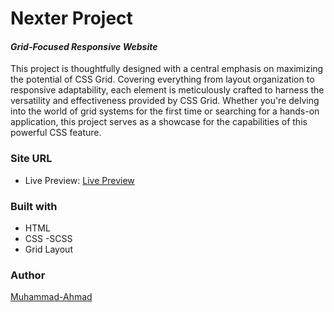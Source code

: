 # Nexter Project

#### _Grid-Focused Responsive Website_

This project is thoughtfully designed with a central emphasis on maximizing the potential of CSS Grid. Covering everything from layout organization to responsive adaptability, each element is meticulously crafted to harness the versatility and effectiveness provided by CSS Grid. Whether you're delving into the world of grid systems for the first time or searching for a hands-on application, this project serves as a showcase for the capabilities of this powerful CSS feature.

### Site URL

- Live Preview: [Live Preview](https://nexter-project-scss.surge.sh/)

### Built with

- HTML
- CSS -SCSS
- Grid Layout

### Author

[Muhammad-Ahmad](mailto:muhammadugv66@gmail.com)
